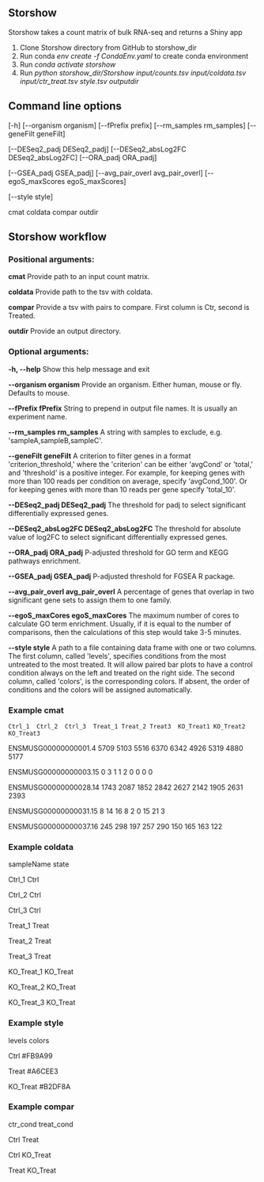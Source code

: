 ## Storshow

Storshow takes a count matrix of bulk RNA-seq and returns a Shiny app

1) Clone Storshow directory from GitHub to storshow_dir
2) Run conda *env create -f CondaEnv.yaml* to create conda environment
3) Run *conda activate storshow*
4) Run
*python storshow_dir/Storshow input/counts.tsv input/coldata.tsv input/ctr_treat.tsv style.tsv outputdir*

## Command line options

[-h] [--organism organism] [--fPrefix prefix] [--rm_samples rm_samples] [--geneFilt geneFilt]

[--DESeq2_padj DESeq2_padj] [--DESeq2_absLog2FC DESeq2_absLog2FC] [--ORA_padj ORA_padj]

[--GSEA_padj GSEA_padj] [--avg_pair_overl avg_pair_overl] [--egoS_maxScores egoS_maxScores]

[--style style]

cmat coldata compar outdir

## Storshow workflow

### Positional arguments:

**cmat**    Provide path to an input count matrix.

**coldata** Provide path to the tsv with coldata.

**compar**  Provide a tsv with pairs to compare. First column is Ctr, second is Treated.

**outdir**  Provide an output directory.

### Optional arguments:

**-h, --help**                Show this help message and exit

**--organism organism**       Provide an organism. Either human, mouse or fly. Defaults to mouse.

**--fPrefix fPrefix**         String to prepend in output file names. It is usually an experiment name.

**--rm_samples rm_samples**   A string with samples to exclude, e.g. 'sampleA,sampleB,sampleC'.
 
**--geneFilt geneFilt**       A criterion to filter genes in a format 
                       'criterion_threshold,' where the 'criterion' can be
                        either 'avgCond' or 'total,' and 'threshold' is a
                        positive integer. For example, for keeping genes with
                        more than 100 reads per condition on average, specify
                        'avgCond_100'. Or for keeping genes with more than 10
                        reads per gene specify 'total_10'.

**--DESeq2_padj DESeq2_padj** The threshold for padj to select significant differentially expressed genes.

**--DESeq2_absLog2FC DESeq2_absLog2FC**
                        The threshold for absolute value of log2FC to select
                        significant differentially expressed genes.
                        
**--ORA_padj ORA_padj**   P-adjusted threshold for GO term and KEGG pathways
                        enrichment.
                        
**--GSEA_padj GSEA_padj** P-adjusted threshold for FGSEA R package.

**--avg_pair_overl avg_pair_overl**
                        A percentage of genes that overlap in two significant
                        gene sets to assign them to one family.
                        
**--egoS_maxCores egoS_maxCores**
                        The maximum number of cores to calculate GO term
                        enrichment. Usually, if it is equal to the number of
                        comparisons, then the calculations of this step would
                        take 3-5 minutes.
                        
**--style style**         A path to a file containing data frame with one or two
                        columns. The first column, called 'levels', specifies
                        conditions from the most untreated to the most
                        treated. It will allow paired bar plots to have a
                        control condition always on the left and treated on
                        the right side. The second column, called 'colors', is
                        the corresponding colors. If absent, the order of
                        conditions and the colors will be assigned
                        automatically.
                        
### Example cmat

	Ctrl_1	Ctrl_2	Ctrl_3	Treat_1	Treat_2	Treat3	KO_Treat1 KO_Treat2 KO_Treat3
 
ENSMUSG00000000001.4	5709	5103	5516	6370	6342	4926	5319	4880	5177

ENSMUSG00000000003.15	0	3	1	1	2	0	0	0	0

ENSMUSG00000000028.14	1743	2087	1852	2842	2627	2142	1905	2631	2393

ENSMUSG00000000031.15	8	14	16	8	2	0	15	21	3

ENSMUSG00000000037.16	245	298	197	257	290	150	165	163	122

### Example coldata

sampleName	state

Ctrl_1	Ctrl

Ctrl_2	Ctrl

Ctrl_3	Ctrl	

Treat_1	Treat

Treat_2	Treat

Treat_3	Treat

KO_Treat_1	KO_Treat

KO_Treat_2	KO_Treat

KO_Treat_3	KO_Treat

### Example style

levels	colors

Ctrl	#FB9A99

Treat	#A6CEE3

KO_Treat	#B2DF8A

### Example compar

ctr_cond	treat_cond

Ctrl	Treat

Ctrl KO_Treat

Treat KO_Treat

                        



